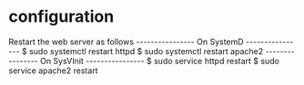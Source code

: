 # configuration

Restart the web server as follows
---------------- On SystemD ---------------- 
$ sudo systemctl restart httpd
$ sudo systemctl restart apache2 
---------------- On SysVInit ---------------- 
$ sudo service httpd restart
$ sudo service apache2 restart
